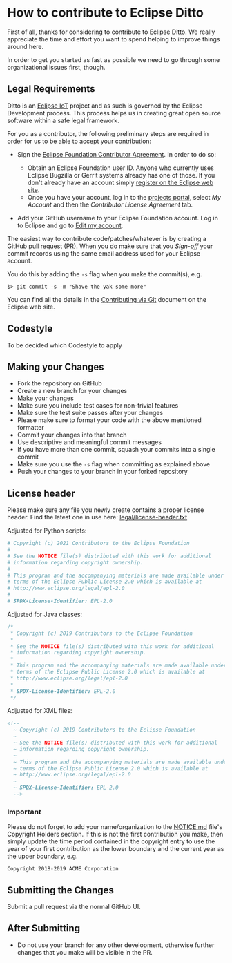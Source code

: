 # How to contribute to Eclipse Ditto

First of all, thanks for considering to contribute to Eclipse Ditto. We really appreciate the time and effort you want to
spend helping to improve things around here.

In order to get you started as fast as possible we need to go through some organizational issues first, though.

## Legal Requirements

Ditto is an [Eclipse IoT](https://iot.eclipse.org) project and as such is governed by the Eclipse Development process.
This process helps us in creating great open source software within a safe legal framework.

For you as a contributor, the following preliminary steps are required in order for us to be able to accept your contribution:

* Sign the [Eclipse Foundation Contributor Agreement](https://www.eclipse.org/legal/ECA.php).
  In order to do so:
    * Obtain an Eclipse Foundation user ID. Anyone who currently uses Eclipse Bugzilla or Gerrit systems already has one of those.
      If you don't already have an account simply [register on the Eclipse web site](https://dev.eclipse.org/site_login/createaccount.php).
    * Once you have your account, log in to the [projects portal](https://projects.eclipse.org/), select *My Account* and then the *Contributor License Agreement* tab.

* Add your GitHub username to your Eclipse Foundation account. Log in to Eclipse and go to [Edit my account](https://dev.eclipse.org/site_login/myaccount.php).

The easiest way to contribute code/patches/whatever is by creating a GitHub pull request (PR). When you do make sure that you *Sign-off* your commit records using the same email address used for your Eclipse account.

You do this by adding the `-s` flag when you make the commit(s), e.g.

    $> git commit -s -m "Shave the yak some more"

You can find all the details in the [Contributing via Git](http://wiki.eclipse.org/Development_Resources/Contributing_via_Git) document on the Eclipse web site.

## Codestyle

To be decided which Codestyle to apply

## Making your Changes

* Fork the repository on GitHub
* Create a new branch for your changes
* Make your changes
* Make sure you include test cases for non-trivial features
* Make sure the test suite passes after your changes
* Please make sure to format your code with the above mentioned formatter
* Commit your changes into that branch
* Use descriptive and meaningful commit messages
* If you have more than one commit, squash your commits into a single commit
* Make sure you use the `-s` flag when committing as explained above
* Push your changes to your branch in your forked repository

## License header

Please make sure any file you newly create contains a proper license header. Find the latest one in use here:
[legal/license-header.txt](legal/license-header.txt)

Adjusted for Python scripts:
```Python
# Copyright (c) 2021 Contributors to the Eclipse Foundation
#
# See the NOTICE file(s) distributed with this work for additional
# information regarding copyright ownership.
#
# This program and the accompanying materials are made available under the
# terms of the Eclipse Public License 2.0 which is available at
# http://www.eclipse.org/legal/epl-2.0
#
# SPDX-License-Identifier: EPL-2.0
```

Adjusted for Java classes:
```java
/*
 * Copyright (c) 2019 Contributors to the Eclipse Foundation
 *
 * See the NOTICE file(s) distributed with this work for additional
 * information regarding copyright ownership.
 *
 * This program and the accompanying materials are made available under the
 * terms of the Eclipse Public License 2.0 which is available at
 * http://www.eclipse.org/legal/epl-2.0
 *
 * SPDX-License-Identifier: EPL-2.0
 */
```

Adjusted for XML files:
```xml
<!--
  ~ Copyright (c) 2019 Contributors to the Eclipse Foundation
  ~
  ~ See the NOTICE file(s) distributed with this work for additional
  ~ information regarding copyright ownership.
  ~
  ~ This program and the accompanying materials are made available under the
  ~ terms of the Eclipse Public License 2.0 which is available at
  ~ http://www.eclipse.org/legal/epl-2.0
  ~
  ~ SPDX-License-Identifier: EPL-2.0
  -->
```

### Important

Please do not forget to add your name/organization to the [NOTICE.md](NOTICE.md) file's Copyright Holders
section. If this is not the first contribution you make, then simply update the time period contained in the copyright
entry to use the year of your first contribution as the lower boundary and the current year as the upper boundary, e.g.

    Copyright 2018-2019 ACME Corporation

## Submitting the Changes

Submit a pull request via the normal GitHub UI.

## After Submitting

* Do not use your branch for any other development, otherwise further changes that you make will be visible in the PR.
